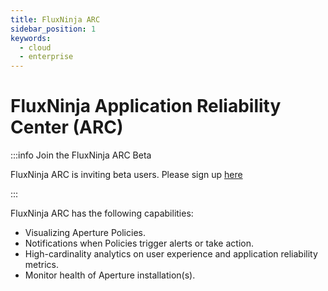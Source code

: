 ```yaml
---
title: FluxNinja ARC
sidebar_position: 1
keywords:
  - cloud
  - enterprise
---
```


# FluxNinja Application Reliability Center (ARC)

:::info Join the FluxNinja ARC Beta

FluxNinja ARC is inviting beta users. Please sign up
[here](https://app.fluxninja.com/sign-up)

:::

FluxNinja ARC has the following capabilities:

- Visualizing Aperture Policies.
- Notifications when Policies trigger alerts or take action.
- High-cardinality analytics on user experience and application reliability
  metrics.
- Monitor health of Aperture installation(s).
